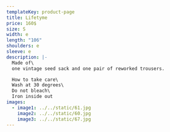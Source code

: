 ```yaml
---
templateKey: product-page
title: Lifetyme
price: 160$
size: S
width: e
length: "106"
shoulders: e
sleeve: e
description: |-
  Made of\
  one vintage seed sack and one pair of reworked trousers.

  How to take care\
  Wash at 30 degrees\
  Do not bleach\
  Iron inside out
images:
  - image1: ../../static/61.jpg
    image2: ../../static/60.jpg
    image3: ../../static/67.jpg
---
```

